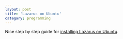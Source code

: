 ```yaml
---
layout: post
title: 'Lazarus on Ubuntu'
category: programming
---
```


Nice step by step guide for <a href="http://www.howtoforge.com/lazarus_ubuntu">installing Lazarus on Ubuntu</a>.
